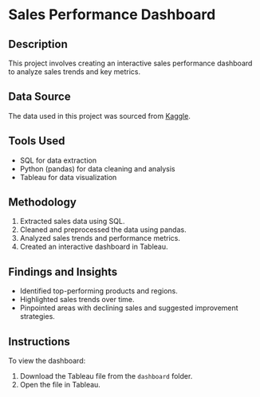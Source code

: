 # Sales Performance Dashboard

## Description
This project involves creating an interactive sales performance dashboard to analyze sales trends and key metrics.

## Data Source
The data used in this project was sourced from [Kaggle](https://www.kaggle.com/datasets/roopacalistus/superstore).

## Tools Used
- SQL for data extraction
- Python (pandas) for data cleaning and analysis
- Tableau for data visualization

## Methodology
1. Extracted sales data using SQL.
2. Cleaned and preprocessed the data using pandas.
3. Analyzed sales trends and performance metrics.
4. Created an interactive dashboard in Tableau.

## Findings and Insights
- Identified top-performing products and regions.
- Highlighted sales trends over time.
- Pinpointed areas with declining sales and suggested improvement strategies.

## Instructions
To view the dashboard:
1. Download the Tableau file from the `dashboard` folder.
2. Open the file in Tableau.
